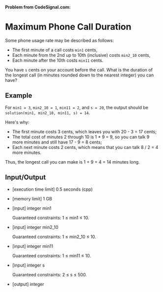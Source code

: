 **Problem from CodeSignal.com:**

# Maximum Phone Call Duration

Some phone usage rate may be described as follows:

- The first minute of a call costs `min1` cents,
- Each minute from the 2nd up to 10th (inclusive) costs `min2_10` cents,
- Each minute after the 10th costs `min11` cents.

You have `s` cents on your account before the call. What is the duration of the longest call (in minutes rounded down to the nearest integer) you can have?

## Example

For `min1 = 3`, `min2_10 = 1`, `min11 = 2`, and `s = 20`, the output should be `solution(min1, min2_10, min11, s) = 14`.

Here's why:

- The first minute costs 3 cents, which leaves you with 20 - 3 = 17 cents;
- The total cost of minutes 2 through 10 is 1 * 9 = 9, so you can talk 9 more minutes and still have 17 - 9 = 8 cents;
- Each next minute costs 2 cents, which means that you can talk 8 / 2 = 4 more minutes.

Thus, the longest call you can make is 1 + 9 + 4 = 14 minutes long.

## Input/Output

- [execution time limit] 0.5 seconds (cpp)
- [memory limit] 1 GB
- [input] integer min1

  Guaranteed constraints:
  1 ≤ min1 ≤ 10.

- [input] integer min2_10

  Guaranteed constraints:
  1 ≤ min2_10 ≤ 10.

- [input] integer min11

  Guaranteed constraints:
  1 ≤ min11 ≤ 10.

- [input] integer s

  Guaranteed constraints:
  2 ≤ s ≤ 500.

- [output] integer
